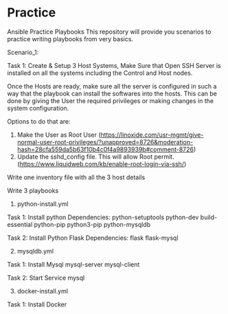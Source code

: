 # Practice
Ansible Practice Playbooks
This repository will provide you scenarios to practice writing playbooks from very basics.

Scenario_1:

Task 1:
Create & Setup 3 Host Systems, Make Sure that Open SSH Server is installed on all the systems including the Control and Host nodes.

Once the Hosts are ready, make sure all the server is configured in such a way that the playbook can install the softwares into the hosts. This can be done by giving the User the required privileges or making changes in the system configuration.

Options to do that are:

1. Make the User as Root User (https://linoxide.com/usr-mgmt/give-normal-user-root-privileges/?unapproved=8726&moderation-hash=28cfa559da5b63f10b4c0f4a9893939b#comment-8726)
2. Update the sshd_config file. This will allow Root permit. (https://www.liquidweb.com/kb/enable-root-login-via-ssh/)

Write one inventory file with all the 3 host details

Write 3 playbooks
1. python-install.yml

Task 1: Install python
Dependencies:
python-setuptools
python-dev
build-essential
python-pip
python3-pip
python-mysqldb
				
Task 2: Install Python Flask
Dependencies:
flask
flask-mysql
		
2. mysqldb.yml

Task 1: Install Mysql
mysql-server
mysql-client
	
Task 2: Start Service
mysql

3. docker-install.yml

Task 1: Install Docker
